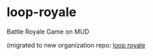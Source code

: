 # loop-royale
Battle Royale Game on MUD

(migrated to new organization repo: [loop royale](https://github.com/BladeDaoGames/loop-royale)
